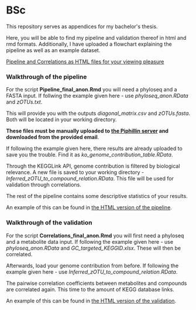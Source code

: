 # BSc
This repository serves as appendices for my bachelor's thesis.

Here, you will be able to find my pipeline and validation thereof in html and rmd formats.
Additionally, I have uploaded a flowchart explaining the pipeline as well as an example dataset.

[Pipeline and Correlations as HTML files for your viewing pleasure](https://sebastianwohlk.github.io/BSc/)

### Walkthrough of the pipeline

For the script **Pipeline_final_anon.Rmd** you will need a phyloseq and a FASTA input.
If follwing the example given here - use *phyloseq_anon.RData* and *zOTUs.txt*.

This will provide you with the outputs *diagonal_matrix.csv* and *zOTUs.fasta*.
Both will be located in your working directory.

**These files must be manually uploaded to [the Piphillin server](https://piphillin.secondgenome.com/) and downloaded from the provided email**.

If following the example given here, there results are already uploaded to save you the trouble.
Find it as *ko_genome_contribution_table.RData*.

Through the KEGGLink API, genome contribution is filtered by biological relevance.
A new file is saved to your working directory - *Inferred_zOTU_to_compound_relation.RData*.
This file will be used for validation through correlations.

The rest of the pipeline contains some descriptive statistics of your results.

An example of this can be found in [the HTML version of the pipeline](https://sebastianwohlk.github.io/BSc/Pipeline_final_anon.html).

### Walkthrough of the validation

For the script **Correlations_final_anon.Rmd** you will first need a phyloseq and a metabolite data input.
If following the example given here - use *phyloseq_anon.RData* and *GC_targeted_KEGGID.xlsx*.
These will then be correlated.

Afterwards, load your genome contribution from before.
If following the example given here - use *Inferred_zOTU_to_compound_relation.RData*.

The pairwise correlation coefficients between metabolites and compounds are correlated again.
This time to the amount of KEGG database links.

An example of this can be found in [the HTML version of the validation](https://sebastianwohlk.github.io/BSc/Correlations_final_anon.html).
